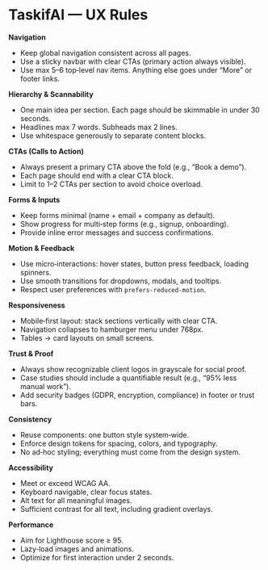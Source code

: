 # TaskifAI — UX Rules

**Navigation**
- Keep global navigation consistent across all pages.
- Use a sticky navbar with clear CTAs (primary action always visible).
- Use max 5–6 top‑level nav items. Anything else goes under “More” or footer links.

**Hierarchy & Scannability**
- One main idea per section. Each page should be skimmable in under 30 seconds.
- Headlines max 7 words. Subheads max 2 lines.
- Use whitespace generously to separate content blocks.

**CTAs (Calls to Action)**
- Always present a primary CTA above the fold (e.g., “Book a demo”).
- Each page should end with a clear CTA block.
- Limit to 1–2 CTAs per section to avoid choice overload.

**Forms & Inputs**
- Keep forms minimal (name + email + company as default).
- Show progress for multi‑step forms (e.g., signup, onboarding).
- Provide inline error messages and success confirmations.

**Motion & Feedback**
- Use micro‑interactions: hover states, button press feedback, loading spinners.
- Use smooth transitions for dropdowns, modals, and tooltips.
- Respect user preferences with `prefers-reduced-motion`.

**Responsiveness**
- Mobile‑first layout: stack sections vertically with clear CTA.
- Navigation collapses to hamburger menu under 768px.
- Tables → card layouts on small screens.

**Trust & Proof**
- Always show recognizable client logos in grayscale for social proof.
- Case studies should include a quantifiable result (e.g., “95% less manual work”).
- Add security badges (GDPR, encryption, compliance) in footer or trust bars.

**Consistency**
- Reuse components: one button style system‑wide.
- Enforce design tokens for spacing, colors, and typography.
- No ad‑hoc styling; everything must come from the design system.

**Accessibility**
- Meet or exceed WCAG AA.
- Keyboard navigable, clear focus states.
- Alt text for all meaningful images.
- Sufficient contrast for all text, including gradient overlays.

**Performance**
- Aim for Lighthouse score ≥ 95.
- Lazy‑load images and animations.
- Optimize for first interaction under 2 seconds.

